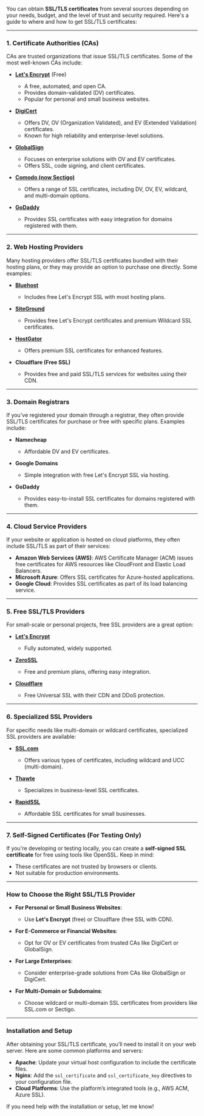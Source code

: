 You can obtain **SSL/TLS certificates** from several sources depending on your needs, budget, and the level of trust and security required. Here's a guide to where and how to get SSL/TLS certificates:

---

### **1. Certificate Authorities (CAs)**

CAs are trusted organizations that issue SSL/TLS certificates. Some of the most well-known CAs include:

- **[Let's Encrypt](https://letsencrypt.org/)** (Free)
  - A free, automated, and open CA.
  - Provides domain-validated (DV) certificates.
  - Popular for personal and small business websites.

- **[DigiCert](https://www.digicert.com/)**
  - Offers DV, OV (Organization Validated), and EV (Extended Validation) certificates.
  - Known for high reliability and enterprise-level solutions.

- **[GlobalSign](https://www.globalsign.com/)**
  - Focuses on enterprise solutions with OV and EV certificates.
  - Offers SSL, code signing, and client certificates.

- **[Comodo (now Sectigo)](https://sectigo.com/)**
  - Offers a range of SSL certificates, including DV, OV, EV, wildcard, and multi-domain options.

- **[GoDaddy](https://www.godaddy.com/web-security/ssl-certificate)**
  - Provides SSL certificates with easy integration for domains registered with them.

---

### **2. Web Hosting Providers**

Many hosting providers offer SSL/TLS certificates bundled with their hosting plans, or they may provide an option to purchase one directly. Some examples:

- **[Bluehost](https://www.bluehost.com/ssl-certificates)**
  - Includes free Let's Encrypt SSL with most hosting plans.
  
- **[SiteGround](https://www.siteground.com/ssl)**
  - Provides free Let's Encrypt certificates and premium Wildcard SSL certificates.
  
- **[HostGator](https://www.hostgator.com/ssl-certificates)**
  - Offers premium SSL certificates for enhanced features.

- **Cloudflare (Free SSL)**
  - Provides free and paid SSL/TLS services for websites using their CDN.

---

### **3. Domain Registrars**

If you've registered your domain through a registrar, they often provide SSL/TLS certificates for purchase or free with specific plans. Examples include:

- **Namecheap**
  - Affordable DV and EV certificates.
  
- **Google Domains**
  - Simple integration with free Let's Encrypt SSL via hosting.

- **GoDaddy**
  - Provides easy-to-install SSL certificates for domains registered with them.

---

### **4. Cloud Service Providers**

If your website or application is hosted on cloud platforms, they often include SSL/TLS as part of their services:

- **Amazon Web Services (AWS)**: AWS Certificate Manager (ACM) issues free certificates for AWS resources like CloudFront and Elastic Load Balancers.
- **Microsoft Azure**: Offers SSL certificates for Azure-hosted applications.
- **Google Cloud**: Provides SSL certificates as part of its load balancing service.

---

### **5. Free SSL/TLS Providers**

For small-scale or personal projects, free SSL providers are a great option:

- **[Let's Encrypt](https://letsencrypt.org/)**
  - Fully automated, widely supported.
  
- **[ZeroSSL](https://zerossl.com/)**
  - Free and premium plans, offering easy integration.
  
- **[Cloudflare](https://www.cloudflare.com/ssl/)**
  - Free Universal SSL with their CDN and DDoS protection.

---

### **6. Specialized SSL Providers**

For specific needs like multi-domain or wildcard certificates, specialized SSL providers are available:

- **[SSL.com](https://www.ssl.com/)**
  - Offers various types of certificates, including wildcard and UCC (multi-domain).

- **[Thawte](https://www.thawte.com/)**
  - Specializes in business-level SSL certificates.

- **[RapidSSL](https://www.rapidssl.com/)**
  - Affordable SSL certificates for small businesses.

---

### **7. Self-Signed Certificates (For Testing Only)**

If you're developing or testing locally, you can create a **self-signed SSL certificate** for free using tools like OpenSSL. Keep in mind:

- These certificates are not trusted by browsers or clients.
- Not suitable for production environments.

---

### **How to Choose the Right SSL/TLS Provider**

- **For Personal or Small Business Websites**:  
  - Use **Let's Encrypt** (free) or Cloudflare (free SSL with CDN).
  
- **For E-Commerce or Financial Websites**:  
  - Opt for OV or EV certificates from trusted CAs like DigiCert or GlobalSign.

- **For Large Enterprises**:  
  - Consider enterprise-grade solutions from CAs like GlobalSign or DigiCert.

- **For Multi-Domain or Subdomains**:  
  - Choose wildcard or multi-domain SSL certificates from providers like SSL.com or Sectigo.

---

### **Installation and Setup**

After obtaining your SSL/TLS certificate, you’ll need to install it on your web server. Here are some common platforms and servers:

- **Apache**: Update your virtual host configuration to include the certificate files.
- **Nginx**: Add the `ssl_certificate` and `ssl_certificate_key` directives to your configuration file.
- **Cloud Platforms**: Use the platform’s integrated tools (e.g., AWS ACM, Azure SSL).

If you need help with the installation or setup, let me know!